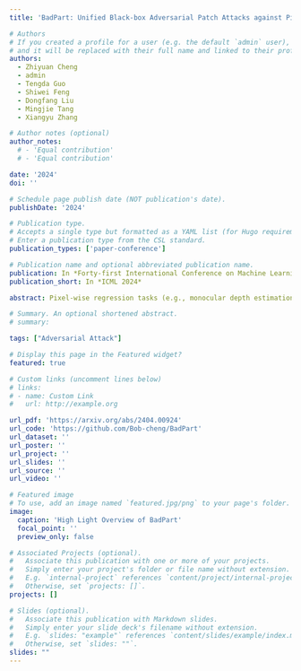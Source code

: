 ```yaml
---
title: 'BadPart: Unified Black-box Adversarial Patch Attacks against Pixel-wise Regression Tasks.'

# Authors
# If you created a profile for a user (e.g. the default `admin` user), write the username (folder name) here
# and it will be replaced with their full name and linked to their profile.
authors:
  - Zhiyuan Cheng
  - admin
  - Tengda Guo
  - Shiwei Feng 
  - Dongfang Liu 
  - Mingjie Tang 
  - Xiangyu Zhang

# Author notes (optional)
author_notes:
  # - 'Equal contribution'
  # - 'Equal contribution'

date: '2024'
doi: ''

# Schedule page publish date (NOT publication's date).
publishDate: '2024'

# Publication type.
# Accepts a single type but formatted as a YAML list (for Hugo requirements).
# Enter a publication type from the CSL standard.
publication_types: ['paper-conference']

# Publication name and optional abbreviated publication name.
publication: In *Forty-first International Conference on Machine Learning*
publication_short: In *ICML 2024*

abstract: Pixel-wise regression tasks (e.g., monocular depth estimation (MDE) and optical flow estimation (OFE)) have been widely involved in our daily life in applications like autonomous driving, augmented reality and video composition. Although certain applications are security-critical or bear societal significance, the adversarial robustness of such models are not sufficiently studied, especially in the black-box scenario. In this work, we introduce the first unified black-box adversarial patch attack framework against pixel-wise regression tasks, aiming to identify the vulnerabilities of these models under query-based black-box attacks. We propose a novel square-based adversarial patch optimization framework and employ probabilistic square sampling and score-based  gradient estimation techniques to generate the patch effectively and efficiently, overcoming the scalability problem of previous black-box patch attacks. Our attack prototype, named BADPART, is evaluated on both MDE and OFE tasks, utilizing a total of 7 models. BADPART surpasses 3 baseline methods in terms of both attack performance and efficiency. We also apply BADPART on the Google online service for portrait depth estimation, causing 43.5% relative distance error with 50K queries. State-of-the-art (SOTA) countermeasures cannot defend our attack effectively.

# Summary. An optional shortened abstract.
# summary: 

tags: ["Adversarial Attack"]

# Display this page in the Featured widget?
featured: true

# Custom links (uncomment lines below)
# links:
# - name: Custom Link
#   url: http://example.org

url_pdf: 'https://arxiv.org/abs/2404.00924'
url_code: 'https://github.com/Bob-cheng/BadPart'
url_dataset: ''
url_poster: ''
url_project: ''
url_slides: ''
url_source: ''
url_video: ''

# Featured image
# To use, add an image named `featured.jpg/png` to your page's folder.
image:
  caption: 'High Light Overview of BadPart'
  focal_point: ''
  preview_only: false

# Associated Projects (optional).
#   Associate this publication with one or more of your projects.
#   Simply enter your project's folder or file name without extension.
#   E.g. `internal-project` references `content/project/internal-project/index.md`.
#   Otherwise, set `projects: []`.
projects: []

# Slides (optional).
#   Associate this publication with Markdown slides.
#   Simply enter your slide deck's filename without extension.
#   E.g. `slides: "example"` references `content/slides/example/index.md`.
#   Otherwise, set `slides: ""`.
slides: ""
---
```


<!-- {{% callout note %}}
Click the _Cite_ button above to demo the feature to enable visitors to import publication metadata into their reference management software.
{{% /callout %}}

{{% callout note %}}
Create your slides in Markdown - click the _Slides_ button to check out the example.
{{% /callout %}}

Add the publication's **full text** or **supplementary notes** here. You can use rich formatting such as including [code, math, and images](https://docs.hugoblox.com/content/writing-markdown-latex/). -->
